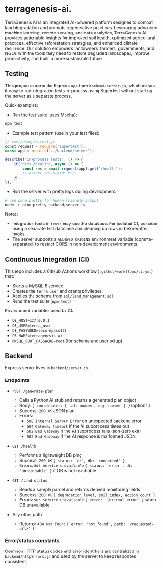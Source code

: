 

# terragenesis-ai.

TerraGenesis AI is an integrated AI-powered platform designed to combat land degradation and promote regenerative practices. Leveraging advanced machine learning, remote sensing, and data analytics, TerraGenesis AI provides actionable insights for improved soil health, optimized agricultural practices, effective reforestation strategies, and enhanced climate resilience. Our solution empowers landowners, farmers, governments, and NGOs with the tools they need to restore degraded landscapes, improve productivity, and build a more sustainable future


## Testing

This project exports the Express `app` from `backend/server.js`, which makes it easy to run integration tests in-process using Supertest without starting the server as a separate process.

Quick examples:

- Run the test suite (uses Mocha):

```powershell
npm test
```

- Example test pattern (use in your test files):

```js
// test/example.test.js
const request = require('supertest');
const app = require('../backend/server');

describe('in-process tests', () => {
	it('hits /health', async () => {
		const res = await request(app).get('/health');
		// assert res.status etc.
	});
});
```

- Run the server with pretty logs during development:

```powershell
# use pino-pretty for human-friendly output
node -r pino-pretty backend/server.js
```

Notes:
- Integration tests in `test/` may use the database. For isolated CI, consider using a separate test database and cleaning up rows in before/after hooks.
- The server supports a `ALLOWED_ORIGINS` environment variable (comma-separated) to restrict CORS in non-development environments.

## Continuous Integration (CI)

This repo includes a GitHub Actions workflow (`.github/workflows/ci.yml`) that:
- Starts a MySQL 8 service
- Creates the `terra_user` and grants privileges
- Applies the schema from `sql/land_management.sql`
- Runs the test suite (`npm test`)

Environment variables used by CI:
- `DB_HOST=127.0.0.1`
- `DB_USER=terra_user`
- `DB_PASSWORD=securepass123`
- `DB_NAME=terragenesis_ai`
- `MYSQL_ROOT_PASSWORD=root` (for schema and user setup)

## Backend

Express server lives in `backend/server.js`.

### Endpoints

- `POST /generate-plan`
	- Calls a Python AI stub and returns a generated plan object
	- Body: `{ coordinates: { lat: number, lng: number } }` (optional)
	- Success: `200 OK` JSON plan
	- Errors:
		- `500 Internal Server Error` on unexpected backend error
		- `504 Gateway Timeout` if the AI subprocess times out
		- `502 Bad Gateway` if the AI subprocess fails (non-zero exit)
		- `502 Bad Gateway` if the AI response is malformed JSON

- `GET /health`
	- Performs a lightweight DB ping
	- Success: `200 OK` `{ status: 'ok', db: 'connected' }`
	- Errors: `503 Service Unavailable` `{ status: 'error', db: 'unreachable' }` if DB is not reachable

- `GET /land-status`
	- Reads a sample parcel and returns derived monitoring fields
	- Success: `200 OK` `{ degradation_level, soil_index, action_count }`
	- Errors: `503 Service Unavailable` `{ error: 'internal_error' }` when DB unavailable

- Any other path
	- Returns: `404 Not Found` `{ error: 'not_found', path: '<requested-url>' }`

### Error/status constants

Common HTTP status codes and error identifiers are centralized in `backend/httpErrors.js` and used by the server to keep responses consistent.
